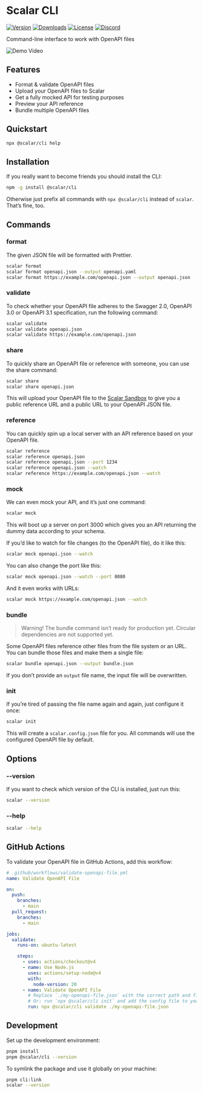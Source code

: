 # Scalar CLI

[![Version](https://img.shields.io/npm/v/%40scalar/cli)](https://www.npmjs.com/package/@scalar/cli)
[![Downloads](https://img.shields.io/npm/dm/%40scalar/cli)](https://www.npmjs.com/package/@scalar/cli)
[![License](https://img.shields.io/npm/l/%40scalar%2Fapi-reference)](https://www.npmjs.com/package/@scalar/cli)
[![Discord](https://img.shields.io/discord/1135330207960678410?style=flat&color=5865F2)](https://discord.gg/scalar)

Command-line interface to work with OpenAPI files

![Demo Video](https://github.com/scalar/cli/assets/6374090/ebd02178-503d-4a70-b292-a52a74b35008)

## Features

- Format & validate OpenAPI files
- Upload your OpenAPI files to Scalar
- Get a fully mocked API for testing purposes
- Preview your API reference
- Bundle multiple OpenAPI files

## Quickstart

```bash
npx @scalar/cli help
```

## Installation

If you really want to become friends you should install the CLI:

```bash
npm -g install @scalar/cli
```

Otherwise just prefix all commands with `npx @scalar/cli` instead of `scalar`. That’s fine, too.

## Commands

### format

The given JSON file will be formatted with Prettier.

```bash
scalar format
scalar format openapi.json --output openapi.yaml
scalar format https://example.com/openapi.json --output openapi.json
```

### validate

To check whether your OpenAPI file adheres to the Swagger 2.0, OpenAPI 3.0 or OpenAPI 3.1 specification, run the following command:

```bash
scalar validate
scalar validate openapi.json
scalar validate https://example.com/openapi.json
```

### share

To quickly share an OpenAPI file or reference with someone, you can use the share command:

```bash
scalar share
scalar share openapi.json
```

This will upload your OpenAPI file to the [Scalar Sandbox](https://sandbox.scalar.com/) to give you a public reference URL and a public URL to your OpenAPI JSON file.

### reference

You can quickly spin up a local server with an API reference based on your OpenAPI file.

```bash
scalar reference
scalar reference openapi.json
scalar reference openapi.json --port 1234
scalar reference openapi.json --watch
scalar reference https://example.com/openapi.json --watch
```

### mock

We can even mock your API, and it’s just one command:

```bash
scalar mock
```

This will boot up a server on port 3000 which gives you an API returning the dummy data according to your schema.

If you’d like to watch for file changes (to the OpenAPI file), do it like this:

```bash
scalar mock openapi.json --watch
```

You can also change the port like this:

```bash
scalar mock openapi.json --watch --port 8080
```

And it even works with URLs:

```bash
scalar mock https://example.com/openapi.json --watch
```

### bundle

> Warning! The bundle command isn’t ready for production yet. Circular dependencies are not supported yet.

Some OpenAPI files reference other files from the file system or an URL. You can bundle those files and make them a single file:

```bash
scalar bundle openapi.json --output bundle.json
```

If you don’t provide an `output` file name, the input file will be overwritten.

### init

If you’re tired of passing the file name again and again, just configure it once:

```bash
scalar init
```

This will create a `scalar.config.json` file for you. All commands will use the configured OpenAPI file by default.

## Options

### --version

If you want to check which version of the CLI is installed, just run this:

```bash
scalar --version
```

### --help

```bash
scalar --help
```

## GitHub Actions

To validate your OpenAPI file in GitHub Actions, add this workflow:

```yml
# .github/workflows/validate-openapi-file.yml
name: Validate OpenAPI File

on:
  push:
    branches:
      - main
  pull_request:
    branches:
      - main

jobs:
  validate:
    runs-on: ubuntu-latest

    steps:
      - uses: actions/checkout@v4
      - name: Use Node.js
        uses: actions/setup-node@v4
        with:
          node-version: 20
      - name: Validate OpenAPI File
        # Replace `./my-openapi-file.json` with the correct path and filename for your project.
        # Or: run `npx @scalar/cli init` and add the config file to your repository.
        run: npx @scalar/cli validate ./my-openapi-file.json
```

## Development

Set up the development environment:

```bash
pnpm install
pnpm @scalar/cli --version
```

To symlink the package and use it globally on your machine:

```bash
pnpm cli:link
scalar --version
```
